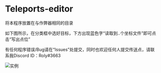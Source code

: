 # Teleports-editor
将本程序放置在与作弊器相同的目录

如下图所示，在分类框中选好目标，下方出现蓝色字“读取到..个坐标文件”即可点击“写出点位”

有任何程序错误/Bug请在“Issues”处提交，同时也欢迎任何人提交传送点，请联系我Discord ID：Roly#3663 


![实例](https://user-images.githubusercontent.com/90933865/219725191-6134dad9-16e6-4b8f-9e7b-0a27c2146165.png)
